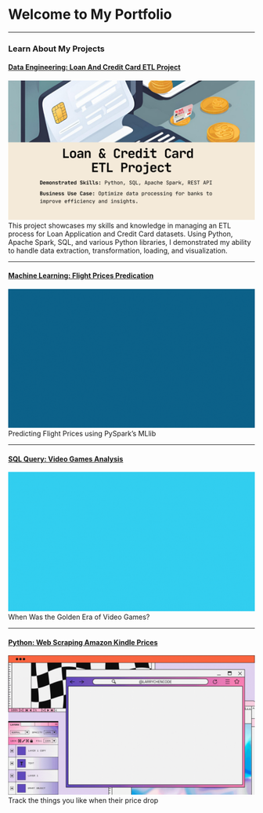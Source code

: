 <!-- Google tag (gtag.js) -->
<script async src="https://www.googletagmanager.com/gtag/js?id=G-63M4ERY6GF"></script>
<script>
  window.dataLayer = window.dataLayer || [];
  function gtag(){dataLayer.push(arguments);}
  gtag('js', new Date());

  gtag('config', 'G-63M4ERY6GF');
</script>

# Welcome to My Portfolio

---
### Learn About My Projects
#### [Data Engineering: Loan And Credit Card ETL Project]([https://larrychencode.github.io/](https://www.linkedin.com/pulse/loan-credit-card-etl-project-larry-chen-liqne/))
[<img src="./images/Loan And Credit Card ETL Project.png?raw=true"/>](https://www.linkedin.com/pulse/loan-credit-card-etl-project-larry-chen-liqne/)
This project showcases my skills and knowledge in managing an ETL process for Loan Application and Credit Card datasets. Using Python, Apache Spark, SQL, and various Python libraries, I demonstrated my ability to handle data extraction, transformation, loading, and visualization.

---
#### [Machine Learning: Flight Prices Predication](/projects/FlightPricesPred.md)
<img src="./images/fligh-price-pred/flight-price-pred.gif?raw=true"/>
Predicting Flight Prices using PySpark’s MLlib

---
#### [SQL Query: Video Games Analysis](/projects/video-games.md)
<img src="./images/video-game/video-games-golden-era-cover.gif?raw=true"/>
When Was the Golden Era of Video Games?

---
#### [Python: Web Scraping Amazon Kindle Prices](/projects/WebScraping.md)
<img src="./images/web-scraping/web-scraping.gif?raw=true"/>
Track the things you like when their price drop





